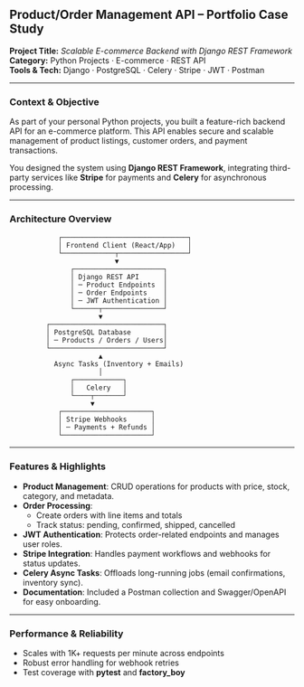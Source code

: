 ## Product/Order Management API – Portfolio Case Study  
**Project Title:** *Scalable E-commerce Backend with Django REST Framework*  
**Category:** Python Projects · E-commerce · REST API  
**Tools & Tech:** Django · PostgreSQL · Celery · Stripe · JWT · Postman

---

### Context & Objective  
As part of your personal Python projects, you built a feature-rich backend API for an e-commerce platform. This API enables secure and scalable management of product listings, customer orders, and payment transactions.

You designed the system using **Django REST Framework**, integrating third-party services like **Stripe** for payments and **Celery** for asynchronous processing.

---

### Architecture Overview

```
            ┌───────────────────────────────┐
            │ Frontend Client (React/App)   │
            └─────────────┬─────────────────┘
                          ▼
               ┌──────────────────────┐
               │ Django REST API      │
               │ ─ Product Endpoints  │
               │ ─ Order Endpoints    │
               │ ─ JWT Authentication │
               └──────┬───────────────┘
                      ▼
         ┌────────────────────────────┐
         │ PostgreSQL Database        │
         │ ─ Products / Orders / Users│
         └────────────────────────────┘
                      ▲
           Async Tasks (Inventory + Emails)
                      │
               ┌────────────┐
               │   Celery   │
               └────┬───────┘
                    ▼
            ┌──────────────────────┐
            │ Stripe Webhooks      │
            │ ─ Payments + Refunds │
            └──────────────────────┘
```

---

### Features & Highlights
- **Product Management**: CRUD operations for products with price, stock, category, and metadata.
- **Order Processing**:
  - Create orders with line items and totals
  - Track status: pending, confirmed, shipped, cancelled
- **JWT Authentication**: Protects order-related endpoints and manages user roles.
- **Stripe Integration**: Handles payment workflows and webhooks for status updates.
- **Celery Async Tasks**: Offloads long-running jobs (email confirmations, inventory sync).
- **Documentation**: Included a Postman collection and Swagger/OpenAPI for easy onboarding.

---

### Performance & Reliability
- Scales with 1K+ requests per minute across endpoints
- Robust error handling for webhook retries
- Test coverage with **pytest** and **factory_boy**

